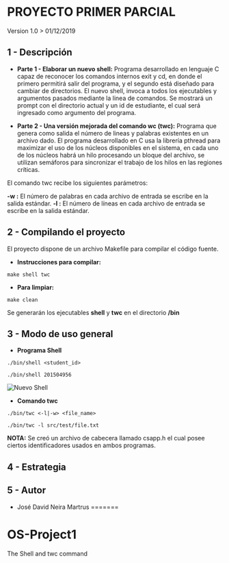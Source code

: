 
PROYECTO PRIMER PARCIAL
======================
Version 1.0 > 01/12/2019

1 - Descripción
---------------
* **Parte 1 - Elaborar un nuevo shell:** Programa desarrollado en lenguaje C capaz de reconocer los comandos internos exit y cd, en donde el primero permitirá salir del programa, y el segundo está diseñado para cambiar de directorios. El nuevo shell, invoca a todos los ejecutables y argumentos pasados mediante la linea de comandos. Se mostrará un prompt con el directorio actual y un id de estudiante, el cual será ingresado como argumento del programa.

* **Parte 2 - Una versión mejorada del comando wc (twc):** Programa que genera como salida el número de lineas y palabras existentes en un archivo dado. El programa desarrollado en C usa la librería pthread para maximizar el uso de los núcleos disponibles en el sistema, en cada uno de los núcleos habrá un hilo procesando un bloque del archivo, se utilizan semáforos para sincronizar el trabajo de los hilos en las regiones críticas.

El comando twc recibe los siguientes parámetros:

**-w :** El número de palabras en cada archivo de entrada se escribe en la salida estándar.
**-l :** El número de líneas en cada archivo de entrada se escribe en la salida estándar.


2 - Compilando el proyecto
----------------------------
El proyecto dispone de un archivo Makefile para compilar el código fuente.

* **Instrucciones para compilar:**
```
make shell twc
```
* **Para limpiar:**
```
make clean
```
Se generarán los ejecutables **shell** y **twc** en el directorio **/bin**

3 - Modo de uso general
------------------------

* **Programa Shell**
```
./bin/shell <student_id>

./bin/shell 201504956
```
![Nuevo Shell](https://drive.google.com/file/d/1QvgKzQ4hhCz75k3dv2bpNn1HgYUOmi_I/view?usp=sharing)
* **Comando twc**

```
./bin/twc <-l|-w> <file_name>

./bin/twc -l src/test/file.txt

```

**NOTA:** Se creó un archivo de cabecera llamado csapp.h el cual posee ciertos identificadores usados en ambos programas.

4 - Estrategia
---------------


5 - Autor
-----------

* José David Neira Martrus
=======
# OS-Project1
The Shell and twc command
